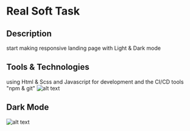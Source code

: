 # Real Soft Task
## Description 
start making responsive landing page with Light & Dark mode
## Tools & Technologies
using Html & Scss and Javascript for development and the CI/CD tools "npm & git"
![alt text](https://i.postimg.cc/J0SFwP20/Screenshot-28.png)
## Dark Mode
![alt text](https://i.postimg.cc/SKwVxJG1/Screenshot-27.png)

